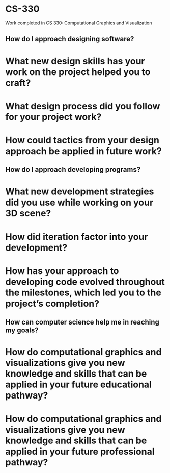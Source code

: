 # CS-330
Work completed in CS 330: Computational Graphics and Visualization

## How do I approach designing software?
# What new design skills has your work on the project helped you to craft?
# What design process did you follow for your project work?
# How could tactics from your design approach be applied in future work?
## How do I approach developing programs?
# What new development strategies did you use while working on your 3D scene?
# How did iteration factor into your development?
# How has your approach to developing code evolved throughout the milestones, which led you to the project’s completion?
## How can computer science help me in reaching my goals?
# How do computational graphics and visualizations give you new knowledge and skills that can be applied in your future educational pathway?
# How do computational graphics and visualizations give you new knowledge and skills that can be applied in your future professional pathway?

